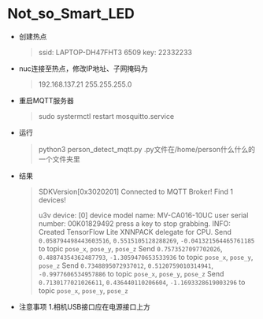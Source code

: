 # Not_so_Smart_LED
+ 创建热点
  >ssid: LAPTOP-DH47FHT3 6509
  >key: 22332233

+ nuc连接至热点，修改IP地址、子网掩码为
  >192.168.137.21
  >255.255.255.0

+ 重启MQTT服务器
  >sudo systermctl restart mosquitto.service

+ 运行
  >python3 person_detect_mqtt.py
  .py文件在/home/person什么什么的一个文件夹里

+ 结果
  >SDKVersion[0x3020201]
  >Connected to MQTT Broker!
  >Find 1 devices!
  >
  >u3v device: [0]
device model name: MV-CA016-10UC
user serial number: 00K01829492
press a key to stop grabbing.
INFO: Created TensorFlow Lite XNNPACK delegate for CPU.
Send `0.058794498443603516`, `0.5515105128288269`, `-0.041321564465761185` to topic `pose_x`, `pose_y`, `pose_z`
Send `0.7573527097702026`, `0.48874354362487793`, `-1.3059470653533936` to topic `pose_x`, `pose_y`, `pose_z`
Send `0.7348895072937012`, `0.5120759010314941`, `-0.9977606534957886` to topic `pose_x`, `pose_y`, `pose_z`
Send `0.7130177021026611`, `0.436440110206604`, `-1.1693328619003296` to topic `pose_x`, `pose_y`, `pose_z`

+ 注意事项
  1.相机USB接口应在电源接口上方
